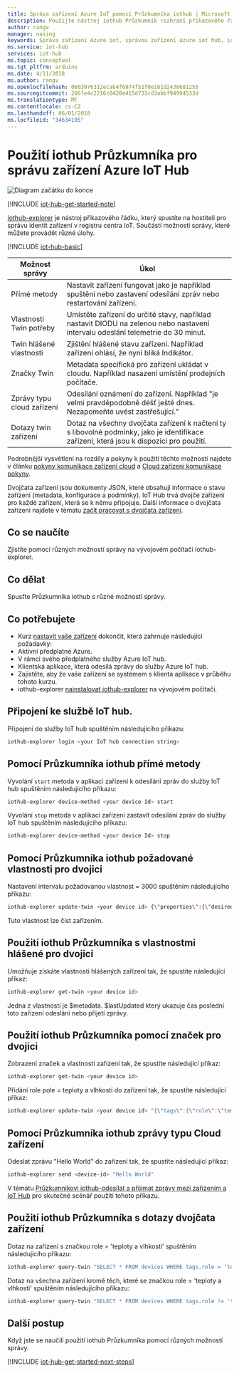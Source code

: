 ```yaml
---
title: Správa zařízení Azure IoT pomocí Průzkumníka iothub | Microsoft Docs
description: Použijte nástroj iothub Průzkumník rozhraní příkazového řádku pro správu zařízení Azure IoT Hub, poskytuje funkci přímé metody a možnosti správy Twin požadované vlastnosti.
author: rangv
manager: nasing
keywords: Správa zařízení Azure iot, správou zařízení azure iot hub, iot správy zařízení, správou zařízení iot hub
ms.service: iot-hub
services: iot-hub
ms.topic: conceptual
ms.tgt_pltfrm: arduino
ms.date: 4/11/2018
ms.author: rangv
ms.openlocfilehash: 0603976312ecab4f6974f51f0e181d2438681255
ms.sourcegitcommit: 266fe4c2216c0420e415d733cd3abbf94994533d
ms.translationtype: MT
ms.contentlocale: cs-CZ
ms.lasthandoff: 06/01/2018
ms.locfileid: "34634195"
---
```

# <a name="use-iothub-explorer-for-azure-iot-hub-device-management"></a>Použití iothub Průzkumníka pro správu zařízení Azure IoT Hub

![Diagram začátku do konce](media/iot-hub-get-started-e2e-diagram/2.png)

[!INCLUDE [iot-hub-get-started-note](../../includes/iot-hub-get-started-note.md)]

[iothub-explorer](https://github.com/azure/iothub-explorer) je nástroj příkazového řádku, který spustíte na hostiteli pro správu identit zařízení v registru centra IoT. Součástí možnosti správy, které můžete provádět různé úlohy.

[!INCLUDE [iot-hub-basic](../../includes/iot-hub-basic-whole.md)]

| Možnost správy          | Úkol                                                                                                                            |
|----------------------------|------------------------------------------------------------------------------------------------------------------------------|
| Přímé metody             | Nastavit zařízení fungovat jako je například spuštění nebo zastavení odesílání zpráv nebo restartování zařízení.                                        |
| Vlastnosti Twin potřeby    | Umístěte zařízení do určité stavy, například nastavit DIODU na zelenou nebo nastavení intervalu odeslání telemetrie do 30 minut.         |
| Twin hlášené vlastnosti   | Zjištění hlášené stavu zařízení. Například zařízení ohlásí, že nyní bliká Indikátor.                                    |
| Značky Twin                  | Metadata specifická pro zařízení ukládat v cloudu. Například nasazení umístění prodejních počítače.                         |
| Zprávy typu cloud zařízení   | Odesílání oznámení do zařízení. Například "je velmi pravděpodobně déšť ještě dnes. Nezapomeňte uvést zastřešující."              |
| Dotazy twin zařízení        | Dotaz na všechny dvojčata zařízení k načtení ty s libovolné podmínky, jako je identifikace zařízení, která jsou k dispozici pro použití. |

Podrobnější vysvětlení na rozdíly a pokyny k použití těchto možností najdete v článku [pokyny komunikace zařízení cloud](iot-hub-devguide-d2c-guidance.md) a [Cloud zařízení komunikace pokyny](iot-hub-devguide-c2d-guidance.md).

Dvojčata zařízení jsou dokumenty JSON, které obsahují informace o stavu zařízení (metadata, konfigurace a podmínky). IoT Hub trvá dvojče zařízení pro každé zařízení, která se k němu připojuje. Další informace o dvojčata zařízení najdete v tématu [začít pracovat s dvojčata zařízení](iot-hub-node-node-twin-getstarted.md).

## <a name="what-you-learn"></a>Co se naučíte

Zjistíte pomocí různých možností správy na vývojovém počítači iothub-explorer.

## <a name="what-you-do"></a>Co dělat

Spusťte Průzkumníka iothub s různé možnosti správy.

## <a name="what-you-need"></a>Co potřebujete

- Kurz [nastavit vaše zařízení](iot-hub-raspberry-pi-kit-node-get-started.md) dokončit, která zahrnuje následující požadavky:
- Aktivní předplatné Azure.
- V rámci svého předplatného služby Azure IoT hub.
- Klientská aplikace, která odesílá zprávy do služby Azure IoT hub.
- Zajistěte, aby že vaše zařízení se systémem s klienta aplikace v průběhu tohoto kurzu.
- iothub-explorer [nainstalovat iothub-explorer](https://github.com/azure/iothub-explorer) na vývojovém počítači.

## <a name="connect-to-your-iot-hub"></a>Připojení ke službě IoT hub.

Připojení do služby IoT hub spuštěním následujícího příkazu:

```bash
iothub-explorer login <your IoT hub connection string>
```

## <a name="use-iothub-explorer-with-direct-methods"></a>Pomocí Průzkumníka iothub přímé metody

Vyvolání `start` metoda v aplikaci zařízení k odesílání zpráv do služby IoT hub spuštěním následujícího příkazu:

```bash
iothub-explorer device-method <your device Id> start
```

Vyvolání `stop` metoda v aplikaci zařízení zastavit odesílání zpráv do služby IoT hub spuštěním následujícího příkazu:

```bash
iothub-explorer device-method <your device Id> stop
```

## <a name="use-iothub-explorer-with-twins-desired-properties"></a>Pomocí Průzkumníka iothub požadované vlastnosti pro dvojici

Nastavení intervalu požadovanou vlastnost = 3000 spuštěním následujícího příkazu:

```bash
iothub-explorer update-twin <your device id> {\"properties\":{\"desired\":{\"interval\":3000}}}
```

Tuto vlastnost lze číst zařízením.

## <a name="use-iothub-explorer-with-twins-reported-properties"></a>Použití iothub Průzkumníka s vlastnostmi hlášené pro dvojici

Umožňuje získáte vlastnosti hlášených zařízení tak, že spustíte následující příkaz:

```bash
iothub-explorer get-twin <your device id>
```

Jedna z vlastností je $metadata. $lastUpdated který ukazuje čas poslední toto zařízení odeslání nebo přijetí zprávy.

## <a name="use-iothub-explorer-with-twins-tags"></a>Použití iothub Průzkumníka pomocí značek pro dvojici

Zobrazení značek a vlastnosti zařízení tak, že spustíte následující příkaz:

```bash
iothub-explorer get-twin <your device id>
```

Přidání role pole = teploty a vlhkosti do zařízení tak, že spustíte následující příkaz:

```bash
iothub-explorer update-twin <your device id> "{\"tags\":{\"role\":\"temperature&humidity\"}}"
```

## <a name="use-iothub-explorer-with-cloud-to-device-messages"></a>Pomocí Průzkumníka iothub zprávy typu Cloud zařízení

Odeslat zprávu "Hello World" do zařízení tak, že spustíte následující příkaz:

```bash
iothub-explorer send <device-id> "Hello World"
```

V tématu [Průzkumníkovi iothub-odesílat a přijímat zprávy mezi zařízením a IoT Hub](iot-hub-explorer-cloud-device-messaging.md) pro skutečné scénář použití tohoto příkazu.

## <a name="use-iothub-explorer-with-device-twins-queries"></a>Použití iothub Průzkumníka s dotazy dvojčata zařízení

Dotaz na zařízení s značkou role = 'teploty a vlhkosti' spuštěním následujícího příkazu:

```bash
iothub-explorer query-twin "SELECT * FROM devices WHERE tags.role = 'temperature&humidity'"
```

Dotaz na všechna zařízení kromě těch, které se značkou role = 'teploty a vlhkosti' spuštěním následujícího příkazu:

```bash
iothub-explorer query-twin "SELECT * FROM devices WHERE tags.role != 'temperature&humidity'"
```

## <a name="next-steps"></a>Další postup

Když jste se naučili použití iothub Průzkumníka pomocí různých možností správy.

[!INCLUDE [iot-hub-get-started-next-steps](../../includes/iot-hub-get-started-next-steps.md)]
